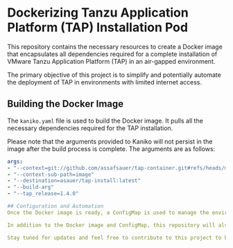 # Dockerizing Tanzu Application Platform (TAP) Installation Pod

This repository contains the necessary resources to create a Docker image that encapsulates all dependencies required for a complete installation of VMware Tanzu Application Platform (TAP) in an air-gapped environment.

The primary objective of this project is to simplify and potentially automate the deployment of TAP in environments with limited internet access.

## Building the Docker Image

The `kaniko.yaml` file is used to build the Docker image. It pulls all the necessary dependencies required for the TAP installation. 

Please note that the arguments provided to Kaniko will not persist in the image after the build process is complete. The arguments are as follows:

```yaml
args:
- "--context=git://github.com/assafsauer/tap-container.git#refs/heads/main"
- "--context-sub-path=image"
- "--destination=asauer/tap-install:latest"
- "--build-arg"
- "--tap_release=1.4.0"

## Configuration and Automation
Once the Docker image is ready, a ConfigMap is used to manage the environment variables required for the TAP installation.

In addition to the Docker image and ConfigMap, this repository will also contain automation scripts (currently under development) that will trigger the TAP installation process automatically.

Stay tuned for updates and feel free to contribute to this project to help improve the automation of TAP installations in air-gapped environments.
